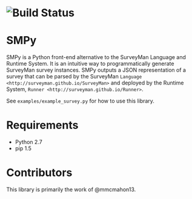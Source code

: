 ![Build Status](https://travis-ci.org/SurveyMan/SMPy.svg?branch=master)
===========
SMPy
===========
SMPy is a Python front-end alternative to the SurveyMan Language and Runtime System. It is an intuitive way to programmatically generate SurveyMan survey instances. SMPy outputs a JSON representation of a survey that can be parsed by the SurveyMan `Language <http://surveyman.github.io/SurveyMan>` and deployed by the Runtime System, `Runner <http://surveyman.github.io/Runner>`.

See `examples/example_survey.py` for how to use this library.

Requirements
===========

* Python 2.7
* pip 1.5

Contributors
===========

This library is primarily the work of @mmcmahon13. 
